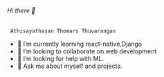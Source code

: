###### Hi there 👋

     Athisayathasan Thomars Thuvarangan
    
- 🌱 I’m currently learning react-native,Django
- 👯 I’m looking to collaborate on web development
- 🤔 I’m looking for help with ML.
- 💬 Ask me about myself and projects.
<!--
**athisayathasanthomars/athisayathasanthomars** is a ✨ _special_ ✨ repository because its `README.md` (this file) appears on your GitHub profile.

Here are some ideas to get you started:

- 🔭 I’m currently working on ...
- 🌱 I’m currently learning ...
- 👯 I’m looking to collaborate on ...
- 🤔 I’m looking for help with ...
- 💬 Ask me about ...
- 📫 How to reach me: ...
- 😄 Pronouns: ...
- ⚡ Fun fact: ...
-->
